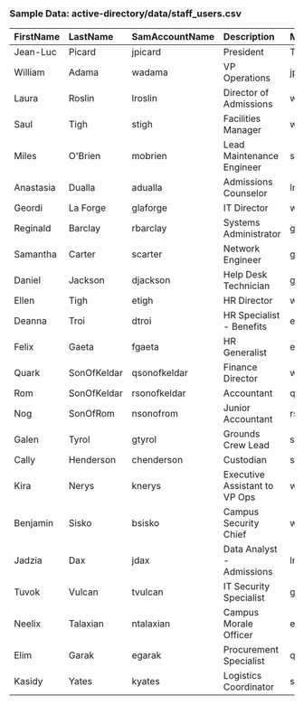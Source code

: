 ### Sample Data: active-directory/data/staff_users.csv

| FirstName   | LastName      | SamAccountName | Description                 | Manager      | TargetOUPath                                                              |
| :---------- | :------------ | :------------- | :-------------------------- | :----------- | :------------------------------------------------------------------------ |
| Jean-Luc    | Picard        | jpicard        | President                   | TODO         | OU=Administration,OU=Staff,OU=Users,OU=_CampusAccounts,DC=sharpe,DC=com |
| William     | Adama         | wadama         | VP Operations               | jpicard      | OU=Administration,OU=Staff,OU=Users,OU=_CampusAccounts,DC=sharpe,DC=com |
| Laura       | Roslin        | lroslin        | Director of Admissions      | wadama       | OU=Admissions,OU=Staff,OU=Users,OU=_CampusAccounts,DC=sharpe,DC=com     |
| Saul        | Tigh          | stigh          | Facilities Manager          | wadama       | OU=Facilities,OU=Staff,OU=Users,OU=_CampusAccounts,DC=sharpe,DC=com     |
| Miles       | O'Brien       | mobrien        | Lead Maintenance Engineer   | stigh        | OU=Facilities,OU=Staff,OU=Users,OU=_CampusAccounts,DC=sharpe,DC=com     |
| Anastasia   | Dualla        | adualla        | Admissions Counselor        | lroslin      | OU=Admissions,OU=Staff,OU=Users,OU=_CampusAccounts,DC=sharpe,DC=com     |
| Geordi      | La Forge      | glaforge       | IT Director                 | wadama       | OU=IT,OU=Staff,OU=Users,OU=_CampusAccounts,DC=sharpe,DC=com             |
| Reginald    | Barclay       | rbarclay       | Systems Administrator       | glaforge     | OU=IT,OU=Staff,OU=Users,OU=_CampusAccounts,DC=sharpe,DC=com             |
| Samantha    | Carter        | scarter        | Network Engineer            | glaforge     | OU=IT,OU=Staff,OU=Users,OU=_CampusAccounts,DC=sharpe,DC=com             |
| Daniel      | Jackson       | djackson       | Help Desk Technician        | glaforge     | OU=IT,OU=Staff,OU=Users,OU=_CampusAccounts,DC=sharpe,DC=com             |
| Ellen       | Tigh          | etigh          | HR Director                 | wadama       | OU=HR,OU=Staff,OU=Users,OU=_CampusAccounts,DC=sharpe,DC=com             |
| Deanna      | Troi          | dtroi          | HR Specialist - Benefits    | etigh        | OU=HR,OU=Staff,OU=Users,OU=_CampusAccounts,DC=sharpe,DC=com             |
| Felix       | Gaeta         | fgaeta         | HR Generalist               | etigh        | OU=HR,OU=Staff,OU=Users,OU=_CampusAccounts,DC=sharpe,DC=com             |
| Quark       | SonOfKeldar   | qsonofkeldar   | Finance Director            | wadama       | OU=Finance,OU=Staff,OU=Users,OU=_CampusAccounts,DC=sharpe,DC=com        |
| Rom         | SonOfKeldar   | rsonofkeldar   | Accountant                  | qsonofkeldar | OU=Finance,OU=Staff,OU=Users,OU=_CampusAccounts,DC=sharpe,DC=com        |
| Nog         | SonOfRom      | nsonofrom      | Junior Accountant           | rsonofkeldar | OU=Finance,OU=Staff,OU=Users,OU=_CampusAccounts,DC=sharpe,DC=com        |
| Galen       | Tyrol         | gtyrol         | Grounds Crew Lead           | stigh        | OU=Facilities,OU=Staff,OU=Users,OU=_CampusAccounts,DC=sharpe,DC=com     |
| Cally       | Henderson     | chenderson     | Custodian                   | stigh        | OU=Facilities,OU=Staff,OU=Users,OU=_CampusAccounts,DC=sharpe,DC=com     |
| Kira        | Nerys         | knerys         | Executive Assistant to VP Ops | wadama       | OU=Administration,OU=Staff,OU=Users,OU=_CampusAccounts,DC=sharpe,DC=com |
| Benjamin    | Sisko         | bsisko         | Campus Security Chief       | wadama       | OU=Administration,OU=Staff,OU=Users,OU=_CampusAccounts,DC=sharpe,DC=com |
| Jadzia      | Dax           | jdax           | Data Analyst - Admissions   | lroslin      | OU=Admissions,OU=Staff,OU=Users,OU=_CampusAccounts,DC=sharpe,DC=com     |
| Tuvok       | Vulcan        | tvulcan        | IT Security Specialist      | glaforge     | OU=IT,OU=Staff,OU=Users,OU=_CampusAccounts,DC=sharpe,DC=com             |
| Neelix      | Talaxian      | ntalaxian      | Campus Morale Officer       | etigh        | OU=HR,OU=Staff,OU=Users,OU=_CampusAccounts,DC=sharpe,DC=com             |
| Elim        | Garak         | egarak         | Procurement Specialist      | qsonofkeldar | OU=Finance,OU=Staff,OU=Users,OU=_CampusAccounts,DC=sharpe,DC=com        |
| Kasidy      | Yates         | kyates         | Logistics Coordinator       | stigh        | OU=Facilities,OU=Staff,OU=Users,OU=_CampusAccounts,DC=sharpe,DC=com     |
